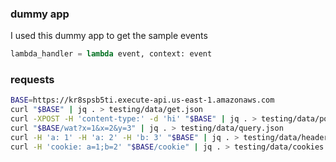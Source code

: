 ### dummy app

I used this dummy app to get the sample events

```python
lambda_handler = lambda event, context: event
```

### requests

```bash
BASE=https://kr8spsb5ti.execute-api.us-east-1.amazonaws.com
curl "$BASE" | jq . > testing/data/get.json
curl -XPOST -H 'content-type:' -d 'hi' "$BASE" | jq . > testing/data/post.json
curl "$BASE/wat?x=1&x=2&y=3" | jq . > testing/data/query.json
curl -H 'a: 1' -H 'a: 2' -H 'b: 3' "$BASE" | jq . > testing/data/headers.json
curl -H 'cookie: a=1;b=2' "$BASE/cookie" | jq . > testing/data/cookies.json
```

